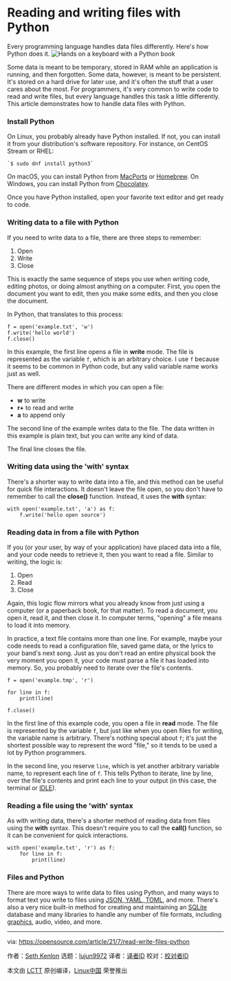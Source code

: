 [#]: subject: (Reading and writing files with Python)
[#]: via: (https://opensource.com/article/21/7/read-write-files-python)
[#]: author: (Seth Kenlon https://opensource.com/users/seth)
[#]: collector: (lujun9972)
[#]: translator: (MjSeven)
[#]: reviewer: ( )
[#]: publisher: ( )
[#]: url: ( )

Reading and writing files with Python
======
Every programming language handles data files differently. Here's how
Python does it.
![Hands on a keyboard with a Python book ][1]

Some data is meant to be temporary, stored in RAM while an application is running, and then forgotten. Some data, however, is meant to be persistent. It's stored on a hard drive for later use, and it's often the stuff that a user cares about the most. For programmers, it's very common to write code to read and write files, but every language handles this task a little differently. This article demonstrates how to handle data files with Python.

### Install Python

On Linux, you probably already have Python installed. If not, you can install it from your distribution's software repository. For instance, on CentOS Stream or RHEL:


```
`$ sudo dnf install python3`
```

On macOS, you can install Python from [MacPorts][2] or [Homebrew][3]. On Windows, you can install Python from [Chocolatey][4].

Once you have Python installed, open your favorite text editor and get ready to code.

### Writing data to a file with Python

If you need to write data to a file, there are three steps to remember:

  1. Open
  2. Write
  3. Close



This is exactly the same sequence of steps you use when writing code, editing photos, or doing almost anything on a computer. First, you open the document you want to edit, then you make some edits, and then you close the document.

In Python, that translates to this process:


```
f = open('example.txt', 'w')
f.write('hello world')
f.close()
```

In this example, the first line opens a file in **write** mode. The file is represented as the variable `f`, which is an arbitrary choice. I use `f` because it seems to be common in Python code, but any valid variable name works just as well.

There are different modes in which you can open a file:

  * **w** to write
  * **r+** to read and write
  * **a** to append only



The second line of the example writes data to the file. The data written in this example is plain text, but you can write any kind of data.

The final line closes the file.

### Writing data using the 'with' syntax

There's a shorter way to write data into a file, and this method can be useful for quick file interactions. It doesn't leave the file open, so you don't have to remember to call the **close()** function. Instead, it uses the **with** syntax:


```
with open('example.txt', 'a') as f:
    f.write('hello open source')
```

### Reading data in from a file with Python

If you (or your user, by way of your application) have placed data into a file, and your code needs to retrieve it, then you want to read a file. Similar to writing, the logic is:

  1. Open
  2. Read
  3. Close



Again, this logic flow mirrors what you already know from just using a computer (or a paperback book, for that matter). To read a document, you open it, read it, and then close it. In computer terms, "opening" a file means to load it into memory.

In practice, a text file contains more than one line. For example, maybe your code needs to read a configuration file, saved game data, or the lyrics to your band's next song. Just as you don't read an entire physical book the very moment you open it, your code must parse a file it has loaded into memory. So, you probably need to iterate over the file's contents.


```
f = open('example.tmp', 'r')

for line in f:
    print(line)

f.close()
```

In the first line of this example code, you open a file in **read** mode. The file is represented by the variable `f`, but just like when you open files for writing, the variable name is arbitrary. There's nothing special about `f`; it's just the shortest possible way to represent the word "file," so it tends to be used a lot by Python programmers.

In the second line, you reserve `line`, which is yet another arbitrary variable name, to represent each line of `f`. This tells Python to iterate, line by line, over the file's contents and print each line to your output (in this case, the terminal or [IDLE][5]).

### Reading a file using the 'with' syntax

As with writing data, there's a shorter method of reading data from files using the **with** syntax. This doesn't require you to call the **call()** function, so it can be convenient for quick interactions.


```
with open('example.txt', 'r') as f:
    for line in f:
        print(line)
```

### Files and Python

There are more ways to write data to files using Python, and many ways to format text you write to files using [JSON, YAML, TOML][6], and more. There's also a very nice built-in method for creating and maintaining an [SQLite][7] database and many libraries to handle any number of file formats, including [graphics][8], audio, video, and more.

--------------------------------------------------------------------------------

via: https://opensource.com/article/21/7/read-write-files-python

作者：[Seth Kenlon][a]
选题：[lujun9972][b]
译者：[译者ID](https://github.com/译者ID)
校对：[校对者ID](https://github.com/校对者ID)

本文由 [LCTT](https://github.com/LCTT/TranslateProject) 原创编译，[Linux中国](https://linux.cn/) 荣誉推出

[a]: https://opensource.com/users/seth
[b]: https://github.com/lujun9972
[1]: https://opensource.com/sites/default/files/styles/image-full-size/public/lead-images/python-programming-code-keyboard.png?itok=fxiSpmnd (Hands on a keyboard with a Python book )
[2]: https://opensource.com/article/20/11/macports
[3]: https://opensource.com/article/20/6/homebrew-mac
[4]: https://opensource.com/article/20/3/chocolatey
[5]: https://opensource.com/article/17/10/python-101#idle
[6]: https://opensource.com/article/21/6/parse-configuration-files-python
[7]: https://opensource.com/article/21/2/sqlite3-cheat-sheet
[8]: https://opensource.com/article/19/3/python-image-manipulation-tools
